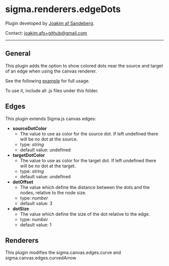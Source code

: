 sigma.renderers.edgeDots
========================

Plugin developed by [Joakim af Sandeberg](https://github.com/jotunacorn).

Contact: joakim.afs+github@gmail.com

---
## General
This plugin adds the option to show colored dots near the source and target of an edge when using the canvas renderer.

See the following [example](../../../sigma.js-master/examples/plugin-edgeDots.html) for full usage.

To use it, include all .js files under this folder.

## Edges

This plugin extends Sigma.js canvas edges:
 * **sourceDotColor**
   * The value to use as color for the source dot. If left undefined there will be no dot at the source.
   * type: *string*
   * default value: undefined
 * **targetDotColor**
   * The value to use as color for the target dot. If left undefined there will be no dot at the target.
   * type: *string*
   * default value: undefined
 * **dotOffset**
   * The value which define the distance between the dots and the nodes, relative to the node size.
   * type: *number*
   * default value: 3
 * **dotSize**
   * The value which define the size of the dot relative to the edge.
   * type: *number*
   * default value: 1
## Renderers

This plugin modifies the sigma.canvas.edges.curve and sigma.canvas.edges.curvedArrow

